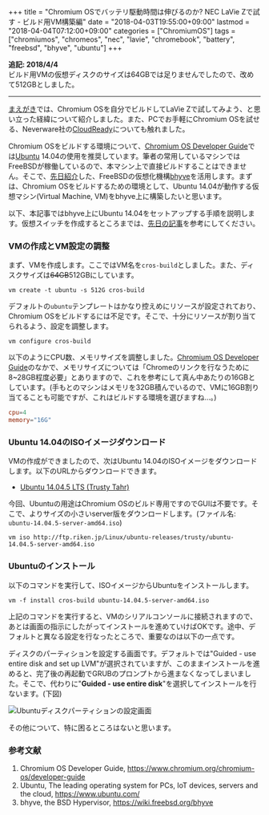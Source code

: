 +++
title = "Chromium OSでバッテリ駆動時間は伸びるのか? NEC LaVie Zで試す - ビルド用VM構築編"
date = "2018-04-03T19:55:00+09:00"
lastmod = "2018-04-04T07:12:00+09:00"
categories = ["ChromiumOS"]
tags = ["chromiumos", "chromeos", "nec", "lavie", "chromebook", "battery", "freebsd", "bhyve", "ubuntu"]
+++

**追記: 2018/4/4**  
ビルド用VMの仮想ディスクのサイズは64GBでは足りませんでしたので、改めて512GBとしました。

___

[まえがき](/post/chromiumos-self-build-intro/)では、Chromium OSを自分でビルドしてLaVie Zで試してみよう、と思い立った経緯について紹介しました。また、PCでお手軽にChromium OSを試せる、Neverware社の[CloudReady](https://www.neverware.com/freedownload/)についても触れました。

Chromium OSをビルドする環境について、[Chromium OS Developer Guide](https://www.chromium.org/chromium-os/developer-guide)では[Ubuntu](https://www.ubuntu.com/) 14.04の使用を推奨しています。筆者の常用しているマシンではFreeBSDが稼働しているので、本マシン上で直接ビルドすることはできません。そこで、[先日紹介](/post/freebsd-bhyve-freebsd-intro/)した、FreeBSDの仮想化機構[bhyve](https://wiki.freebsd.org/bhyve)を活用します。まずは、Chromium OSをビルドするための環境として、Ubuntu 14.04が動作する仮想マシン(Virtual Machine, VM)をbhyve上に構築したいと思います。

以下、本記事ではbhyve上にUbuntu 14.04をセットアップする手順を説明します。仮想スイッチを作成するところまでは、[先日の記事](/post/freebsd-bhyve-freebsd-install/)を参考にしてください。

### VMの作成とVM設定の調整
まず、VMを作成します。ここではVM名を`cros-build`としました。また、ディスクサイズは~~64GB~~512GBにしています。

``` shell
vm create -t ubuntu -s 512G cros-build
```

デフォルトの`ubuntu`テンプレートはかなり控えめにリソースが設定されており、Chromium OSをビルドするには不足です。そこで、十分にリソースが割り当てられるよう、設定を調整します。

``` shell
vm configure cros-build
```

以下のようにCPU数、メモリサイズを調整しました。[Chromium OS Developer Guide](https://www.chromium.org/chromium-os/developer-guide)のなかで、メモリサイズについては「Chromeのリンクを行なうために8~28GB程度必要」とありますので、これを参考にして真ん中あたりの16GBとしています。(手もとのマシンはメモリを32GB積んでいるので、VMに16GB割り当てることも可能ですが、これはビルドする環境を選びますね…。)

``` conf
cpu=4
memory="16G"
```

### Ubuntu 14.04のISOイメージダウンロード
VMの作成ができましたので、次はUbuntu 14.04のISOイメージをダウンロードします。以下のURLからダウンロードできます。

- [Ubuntu 14.04.5 LTS (Trusty Tahr)](http://ftp.riken.jp/Linux/ubuntu-releases/trusty/)

今回、Ubuntuの用途はChromium OSのビルド専用ですのでGUIは不要です。そこで、よりサイズの小さいserver版をダウンロードします。(ファイル名: `ubuntu-14.04.5-server-amd64.iso`)

``` shell
vm iso http://ftp.riken.jp/Linux/ubuntu-releases/trusty/ubuntu-14.04.5-server-amd64.iso
```

### Ubuntuのインストール
以下のコマンドを実行して、ISOイメージからUbuntuをインストールします。

``` shell
vm -f install cros-build ubuntu-14.04.5-server-amd64.iso
```

上記のコマンドを実行すると、VMのシリアルコンソールに接続されますので、あとは画面の指示にしたがってインストールを進めていけばOKです。途中、デフォルトと異なる設定を行なったところで、重要なのは以下の一点です。

ディスクのパーティションを設定する画面です。デフォルトでは"Guided - use entire disk and set up LVM"が選択されていますが、このままインストールを進めると、完了後の再起動でGRUBのプロンプトから進まなくなってしまいました。そこで、代わりに"**Guided - use entire disk**"を選択してインストールを行ないます。(下図)

![Ubuntuディスクパーティションの設定画面](/img/bhyve/ubuntu-installer-disk-partition.png)

その他について、特に困るところはないと思います。

### 参考文献
1. Chromium OS Developer Guide, https://www.chromium.org/chromium-os/developer-guide
1. Ubuntu, The leading operating system for PCs, IoT devices, servers and the cloud, https://www.ubuntu.com/
1. bhyve, the BSD Hypervisor, https://wiki.freebsd.org/bhyve
